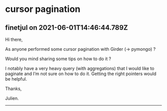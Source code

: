 # cursor pagination

## finetjul on 2021-06-01T14:46:44.789Z

Hi there,


As anyone performed some cursor pagination with Girder (\-\> pymongo) ?  

Would you mind sharing some tips on how to do it ?  

I notably have a very heavy query (with aggregations) that I would like to paginate and I’m not sure on how to do it. Getting the right pointers would be helpful.


Thanks,  

Julien.


---

